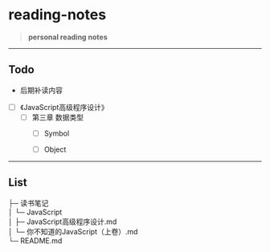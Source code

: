 # reading-notes
>**personal reading notes**

---
 
## Todo 
- 后期补读内容
- [ ] 《JavaScript高级程序设计》
    - [ ] 第三章 数据类型
        - [ ] Symbol
        - [ ] Object 


---

## List
├─ 读书笔记                          
│  └─ JavaScript                 
│     ├─ JavaScript高级程序设计.md     
│     └─ 你不知道的JavaScript（上卷）.md  
└─ README.md                     

